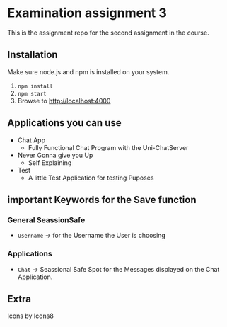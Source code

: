 # Examination assignment 3

This is the assignment repo for the second assignment in the course.

## Installation

Make sure node.js and npm is installed on your system.

1. `npm install`
2. `npm start`
3. Browse to [http://localhost:4000](http://localhost:4000)

## Applications you can use

- Chat App
  - Fully Functional Chat Program with the Uni-ChatServer
- Never Gonna give you Up
  - Self Explaining
- Test
  - A little Test Application for testing Puposes

## important Keywords for the Save function

### General SeassionSafe

- `Username`
    -> for the Username the User is choosing

### Applications

- `Chat` -> Seassional Safe Spot for the Messages displayed on the Chat Application.

## Extra

Icons by Icons8
